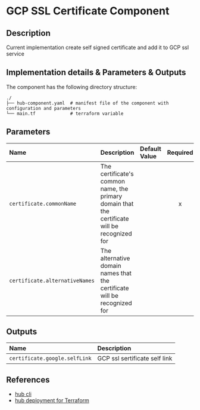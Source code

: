 # GCP SSL Certificate Component

## Description

Current implementation create self signed certificate and add it to GCP ssl service

## Implementation details & Parameters & Outputs

The component has the following directory structure:

```text
./
├── hub-component.yaml  # manifest file of the component with configuration and parameters
└── main.tf             # terraform variable
```

## Parameters

| Name      | Description | Default Value | Required |
| :-------- | :--------   | :-------- | :--: |
| `certificate.commonName` | The certificate's common name, the primary domain that the certificate will be recognized for | | x |
| `certificate.alternativeNames` | The alternative domain names that the certificate will be recognized for | | |

## Outputs

| Name      | Description |
| :-------- | :--------   |
| `certificate.google.selfLink` | GCP ssl sertificate self link |

## References

* [hub cli](https://github.com/agilestacks/hub/wiki)
* [hub deployment for Terraform](https://github.com/agilestacks/hub-extensions/blob/gcp-extensions/documentation/hub-component-terraform.md)
